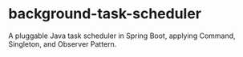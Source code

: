 # background-task-scheduler
A pluggable Java task scheduler in Spring Boot, applying Command, Singleton, and Observer Pattern.
